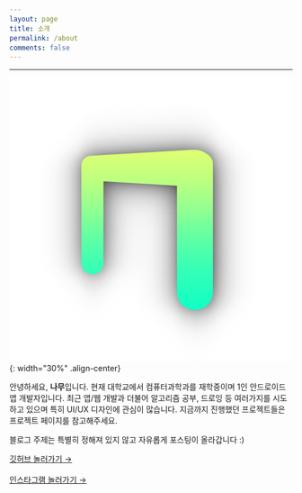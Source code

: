 ```yaml
---
layout: page
title: 소개
permalink: /about
comments: false
---
```


---

![아이콘](/assets/images/base/icon.png){: width="30%" .align-center}

안녕하세요, **나무**입니다. 현재 대학교에서 컴퓨터과학과를 재학중이며 1인 안드로이드 앱 개발자입니다. 최근 앱/웹 개발과 더불어 알고리즘 공부, 드로잉 등 여러가지를 시도하고 있으며 특히 UI/UX 디자인에 관심이 많습니다. 지금까지 진행했던 프로젝트들은 프로젝트 페이지를 참고해주세요.

블로그 주제는 특별히 정해져 있지 않고 자유롭게 포스팅이 올라갑니다 :)

<a target="_blank" href="{{ author.github }}" class="btn btn-dark"> 깃허브 놀러가기 &rarr;</a>
<br/><br/>
<a target="_blank" href="{{ author.instagram}}" class="btn btn-dark"> 인스타그램 놀러가기 &rarr;</a>



